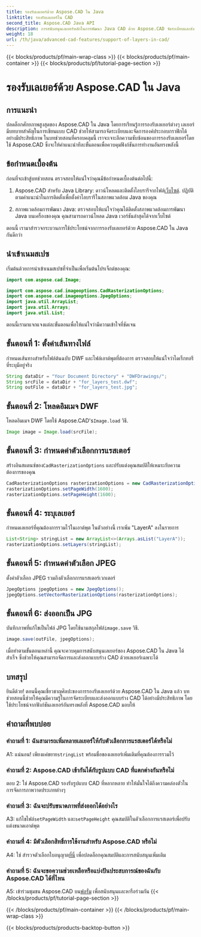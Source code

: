 ```yaml
---
title: รองรับเลเยอร์ด้วย Aspose.CAD ใน Java
linktitle: รองรับเลเยอร์ใน CAD
second_title: Aspose.CAD Java API
description: การสนับสนุนเลเยอร์หลักในการพัฒนา Java CAD ด้วย Aspose.CAD จัดระเบียบและส่งออกภาพวาดได้อย่างง่ายดาย
weight: 18
url: /th/java/advanced-cad-features/support-of-layers-in-cad/
---
```


{{< blocks/products/pf/main-wrap-class >}}
{{< blocks/products/pf/main-container >}}
{{< blocks/products/pf/tutorial-page-section >}}

# รองรับเลเยอร์ด้วย Aspose.CAD ใน Java

## การแนะนำ

ปลดล็อกศักยภาพสูงสุดของ Aspose.CAD ใน Java โดยการเรียนรู้การรองรับเลเยอร์ต่างๆ เลเยอร์มีบทบาทสำคัญในการเขียนแบบ CAD ช่วยให้สามารถจัดระเบียบและจัดการองค์ประกอบกราฟิกได้อย่างมีประสิทธิภาพ ในบทช่วยสอนที่ครอบคลุมนี้ เราจะเจาะลึกความซับซ้อนของการรองรับเลเยอร์โดยใช้ Aspose.CAD ซึ่งจะให้คำแนะนำทีละขั้นตอนเพื่อควบคุมฟังก์ชันการทำงานอันทรงพลังนี้

## ข้อกำหนดเบื้องต้น

ก่อนที่จะเข้าสู่บทช่วยสอน ตรวจสอบให้แน่ใจว่าคุณมีข้อกำหนดเบื้องต้นต่อไปนี้:

1.  Aspose.CAD สำหรับ Java Library: ดาวน์โหลดและติดตั้งไลบรารีจากไฟล์[เว็บไซต์](https://releases.aspose.com/cad/java/). ปฏิบัติตามคำแนะนำในการติดตั้งเพื่อตั้งค่าไลบรารีในสภาพแวดล้อม Java ของคุณ

2. สภาพแวดล้อมการพัฒนา Java: ตรวจสอบให้แน่ใจว่าคุณได้ติดตั้งสภาพแวดล้อมการพัฒนา Java บนเครื่องของคุณ คุณสามารถดาวน์โหลด Java เวอร์ชันล่าสุดได้จากเว็บไซต์

ตอนนี้ เรามาสำรวจกระบวนการใช้ประโยชน์จากการรองรับเลเยอร์ด้วย Aspose.CAD ใน Java กันดีกว่า

## นำเข้าเนมสเปซ

เริ่มต้นด้วยการนำเข้าเนมสเปซที่จำเป็นเพื่อเริ่มต้นโปรเจ็กต์ของคุณ:

```java
import com.aspose.cad.Image;

import com.aspose.cad.imageoptions.CadRasterizationOptions;
import com.aspose.cad.imageoptions.JpegOptions;
import java.util.ArrayList;
import java.util.Arrays;
import java.util.List;
```

ตอนนี้เรามาแจกแจงแต่ละขั้นตอนเพื่อให้แน่ใจว่ามีความเข้าใจที่ชัดเจน

## ขั้นตอนที่ 1: ตั้งค่าเส้นทางไฟล์

กำหนดเส้นทางสำหรับไฟล์ต้นฉบับ DWF และไฟล์เอาต์พุตที่ต้องการ ตรวจสอบให้แน่ใจว่าไดเร็กทอรีที่ระบุมีอยู่จริง

```java
String dataDir = "Your Document Directory" + "DWFDrawings/";
String srcFile = dataDir + "for_layers_test.dwf";
String outFile = dataDir + "for_layers_test.jpg";
```

## ขั้นตอนที่ 2: โหลดอิมเมจ DWF

 โหลดอิมเมจ DWF โดยใช้ Aspose.CAD's`Image.load` วิธี.

```java
Image image = Image.load(srcFile);
```

## ขั้นตอนที่ 3: กำหนดค่าตัวเลือกการแรสเตอร์

 สร้างอินสแตนซ์ของ`CadRasterizationOptions` และปรับแต่งคุณสมบัติให้เหมาะกับความต้องการของคุณ

```java
CadRasterizationOptions rasterizationOptions = new CadRasterizationOptions();
rasterizationOptions.setPageWidth(1600);
rasterizationOptions.setPageHeight(1600);
```

## ขั้นตอนที่ 4: ระบุเลเยอร์

กำหนดเลเยอร์ที่คุณต้องการรวมไว้ในเอาต์พุต ในตัวอย่างนี้ เราเพิ่ม "LayerA" ลงในรายการ

```java
List<String> stringList = new ArrayList<>(Arrays.asList("LayerA"));
rasterizationOptions.setLayers(stringList);
```

## ขั้นตอนที่ 5: กำหนดค่าตัวเลือก JPEG

ตั้งค่าตัวเลือก JPEG รวมถึงตัวเลือกการแรสเตอร์เวกเตอร์

```java
JpegOptions jpegOptions = new JpegOptions();
jpegOptions.setVectorRasterizationOptions(rasterizationOptions);
```

## ขั้นตอนที่ 6: ส่งออกเป็น JPG

 บันทึกภาพที่แก้ไขเป็นไฟล์ JPG โดยใช้นามสกุลไฟล์`image.save` วิธี.

```java
image.save(outFile, jpegOptions);
```

เมื่อทำตามขั้นตอนเหล่านี้ คุณจะควบคุมการสนับสนุนเลเยอร์ของ Aspose.CAD ใน Java ได้สำเร็จ ซึ่งช่วยให้คุณสามารถจัดการและส่งออกแบบร่าง CAD ด้วยเลเยอร์เฉพาะได้

## บทสรุป

ยินดีด้วย! ตอนนี้คุณเชี่ยวชาญศิลปะของการรองรับเลเยอร์ด้วย Aspose.CAD ใน Java แล้ว บทช่วยสอนนี้ช่วยให้คุณมีความรู้ในการจัดระเบียบและส่งออกแบบร่าง CAD ได้อย่างมีประสิทธิภาพ โดยใช้ประโยชน์จากฟังก์ชันเลเยอร์อันทรงพลังที่ Aspose.CAD มอบให้

## คำถามที่พบบ่อย

### คำถามที่ 1: ฉันสามารถเพิ่มหลายเลเยอร์ให้กับตัวเลือกการแรสเตอร์ได้หรือไม่

 A1: แน่นอน! เพียงแค่ขยาย`stringList` พร้อมชื่อของเลเยอร์เพิ่มเติมที่คุณต้องการรวมไว้

### คำถามที่ 2: Aspose.CAD เข้ากันได้กับรูปแบบ CAD ที่แตกต่างกันหรือไม่

ตอบ 2: ใช่ Aspose.CAD รองรับรูปแบบ CAD ที่หลากหลาย ทำให้มั่นใจได้ถึงความคล่องตัวในการจัดการภาพวาดประเภทต่างๆ

### คำถามที่ 3: ฉันจะปรับขนาดภาพที่ส่งออกได้อย่างไร

 A3: แก้ไขไฟล์`setPageWidth` และ`setPageHeight` คุณสมบัติในตัวเลือกการแรสเตอร์เพื่อปรับแต่งขนาดเอาต์พุต

### คำถามที่ 4: มีตัวเลือกสิทธิ์การใช้งานสำหรับ Aspose.CAD หรือไม่

 A4: ใช่ สำรวจตัวเลือกใบอนุญาต[ที่นี่](https://purchase.aspose.com/buy) เพื่อปลดล็อกคุณสมบัติและการสนับสนุนเพิ่มเติม

### คำถามที่ 5: ฉันจะขอความช่วยเหลือหรือแบ่งปันประสบการณ์ของฉันกับ Aspose.CAD ได้ที่ไหน

A5: เข้าร่วมชุมชน Aspose.CAD บน[ฟอรั่ม](https://forum.aspose.com/c/cad/19) เพื่อสนับสนุนและหารือร่วมกัน
{{< /blocks/products/pf/tutorial-page-section >}}

{{< /blocks/products/pf/main-container >}}
{{< /blocks/products/pf/main-wrap-class >}}

{{< blocks/products/products-backtop-button >}}
